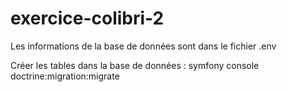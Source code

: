 # exercice-colibri-2

Les informations de la base de données sont dans le fichier .env

Créer les tables dans la base de données : symfony console doctrine:migration:migrate
